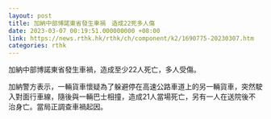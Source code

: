 ```yaml
---
layout: post
title: 加納中部博諾東省發生車禍　造成22死多人傷
date: 2023-03-07 00:19:51.000000000 +08:00
link: https://news.rthk.hk/rthk/ch/component/k2/1690775-20230307.htm
categories: rthk
---
```


加納中部博諾東省發生車禍，造成至少22人死亡，多人受傷。

加納警方表示，一輛貨車懷疑為了躲避停在高速公路車道上的另一輛貨車，突然駛入對面行車線，隨後與一輛巴士相撞，造成21人當場死亡，另有一人在送院後不治身亡。當局正調查車禍起因。
